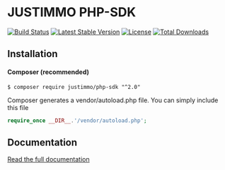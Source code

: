 JUSTIMMO PHP-SDK
================
[![Build Status](https://travis-ci.org/justimmo/php-sdk.svg?branch=2.x)](https://travis-ci.org/justimmo/php-sdk)
[![Latest Stable Version](https://poser.pugx.org/justimmo/php-sdk/version.png)](https://packagist.org/packages/justimmo/php-sdk)
[![License](https://poser.pugx.org/justimmo/php-sdk/license.svg)](https://packagist.org/packages/justimmo/php-sdk)
[![Total Downloads](https://poser.pugx.org/justimmo/php-sdk/downloads.svg)](https://packagist.org/packages/justimmo/php-sdk)

Installation
------------
#### Composer (recommended)

```
$ composer require justimmo/php-sdk "^2.0"
```
Composer generates a vendor/autoload.php file. You can simply include this file
```php  
require_once __DIR__.'/vendor/autoload.php';
```

Documentation
-------------
<a href="http://justimmo.github.io/php-sdk/index.html" target="_blank">Read the full documentation</a>


